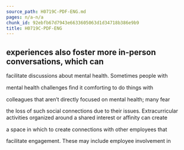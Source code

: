 ```yaml
---
source_path: H0719C-PDF-ENG.md
pages: n/a-n/a
chunk_id: 92ebfb67d7943e6633605063d1d34718b386e9b9
title: H0719C-PDF-ENG
---
```

## experiences also foster more in-person conversations, which can

facilitate discussions about mental health. Sometimes people with

mental health challenges ﬁnd it comforting to do things with

colleagues that aren’t directly focused on mental health; many fear

the loss of such social connections due to their issues. Extracurricular activities organized around a shared interest or aﬃnity can create

a space in which to create connections with other employees that

facilitate engagement. These may include employee involvement in
